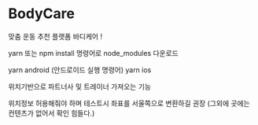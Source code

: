 # BodyCare

맞춤 운동 추천 플랫폼 바디케어 !

yarn 또는 npm install 명령어로 node_modules 다운로드

yarn android (안드로이드 실행 명령어)
yarn ios

위치기반으로 파트너사 및 트레이너 가져오는 기능

위치정보 허용해줘야 하며 테스트시 좌표를 서울쪽으로 변환하길 권장 (그외에 곳에는 컨텐츠가 없어서 확인 힘들다.)

